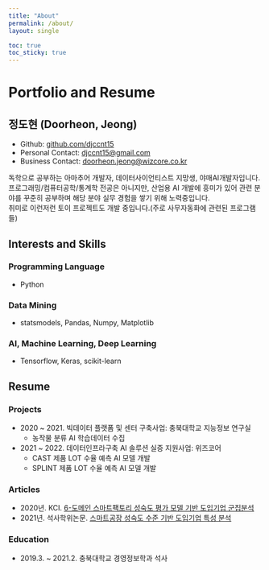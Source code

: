 ```yaml
---
title: "About"
permalink: /about/
layout: single

toc: true
toc_sticky: true
---
```

# Portfolio and Resume

## 정도현 (Doorheon, Jeong)
- Github: [github.com/djccnt15](https://github.com/djccnt15)
- Personal Contact: [djccnt15@gmail.com](mailto:djccnt15@gmail.com)
- Business Contact: [doorheon.jeong@wizcore.co.kr](mailto:doorheon.jeong@wizcore.co.kr)  

독학으로 공부하는 아마추어 개발자, 데이터사이언티스트 지망생, 야매AI개발자입니다. 프로그래밍/컴퓨터공학/통계학 전공은 아니지만, 산업용 AI 개발에 흥미가 있어 관련 분야를 꾸준히 공부하며 해당 분야 실무 경험을 쌓기 위해 노력중입니다.  
취미로 이런저런 토이 프로젝트도 개발 중입니다.(주로 사무자동화에 관련된 프로그램들)  

## Interests and Skills

### Programming Language
- Python

### Data Mining
- statsmodels, Pandas, Numpy, Matplotlib

### AI, Machine Learning, Deep Learning
- Tensorflow, Keras, scikit-learn

## Resume

### Projects
- 2020 ~ 2021. 빅데이터 플랫폼 및 센터 구축사업: 충북대학교 지능정보 연구실
    - 농작물 분류 AI 학습데이터 수집
- 2021 ~ 2022. 데이터인프라구축 AI 솔루션 실증 지원사업: 위즈코어
    - CAST 제품 LOT 수율 예측 AI 모델 개발
    - SPLINT 제품 LOT 수율 예측 AI 모델 개발

### Articles
- 2020년. KCI. [6-도메인 스마트팩토리 성숙도 평가 모델 기반 도입기업 군집분석](https://www.kci.go.kr/kciportal/ci/sereArticleSearch/ciSereArtiView.kci?sereArticleSearchBean.artiId=ART002627006)
- 2021년. 석사학위논문. [스마트공장 성숙도 수준 기반 도입기업 특성 분석](http://www.riss.kr/link?id=T15766958)

<!-- ### Petents
- 

### Competition
-  -->

### Education
- 2019.3. ~ 2021.2. 충북대학교 경영정보학과 석사